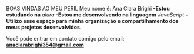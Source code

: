 BOAS VINDAS AO MEU PERIL
Meu nome é: Ana Clara Brighi
**-Estou estudando na** *alura*
**-Estou me desenvolvendo na linguagem** *JavaScript*
**-Utilizo esse espaço para minha organização e compartilhamento dos meus projetos desenvolvidos.**

Você pode entrar em contato comigo pelo email:
**anaclarabrighi354@gmail.com**
